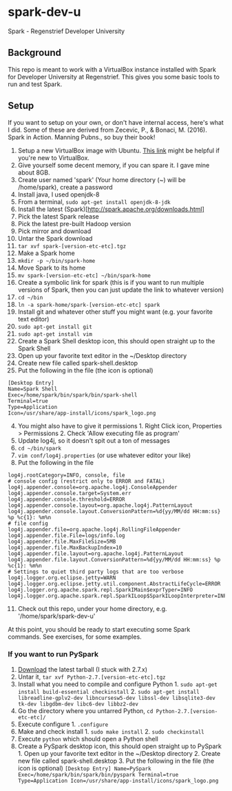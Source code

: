 # spark-dev-u
Spark - Regenstrief Developer University

## Background
This repo is meant to work with a VirtualBox instance installed with Spark for Developer University at Regenstrief. 
This gives you some basic tools to run and test Spark.

## Setup
If you want to setup on your own, or don't have internal access, here's what I did. 
Some of these are derived from Zecevic, P., & Bonaci, M. (2016). Spark in Action. Manning Pubns., so buy their book!


1. Setup a new VirtualBox image with Ubuntu. [This link](http://www.wikihow.com/Install-Ubuntu-on-VirtualBox) might be helpful if you're new to VirtualBox.
  1. Give yourself some decent memory, if you can spare it. I gave mine about 8GB.
  2. Create user named 'spark' (Your home directory (~) will be /home/spark), create a password
2. Install java, I used openjdk-8
  1. From a terminal, `sudo apt-get install openjdk-8-jdk`
3. Install the latest (Spark)[http://spark.apache.org/downloads.html]
  1. Pick the latest Spark release
  2. Pick the latest pre-built Hadoop version
  3. Pick mirror and download
4. Untar the Spark download
  1. `tar xvf spark-[version-etc-etc].tgz`
5. Make a Spark home
  1. `mkdir -p ~/bin/spark-home`
6. Move Spark to its home
  1. `mv spark-[version-etc-etc] ~/bin/spark-home`
7. Create a symbolic link for spark (this is if you want to run multiple versions of Spark, then you can just update the link to whatever version)
  1. `cd ~/bin`
  2. `ln -a spark-home/spark-[version-etc-etc] spark`
8. Install git and whatever other stuff you might want (e.g. your favorite text editor)
  1. `sudo apt-get install git`
  2. `sudo apt-get install vim`
9. Create a Spark Shell desktop icon, this should open straight up to the Spark Shell
  1. Open up your favorite text editor in the ~/Desktop directory
  2. Create new file called spark-shell.desktop
  3. Put the following in the file (the icon is optional)
  ```
  [Desktop Entry]
  Name=Spark Shell
  Exec=/home/spark/bin/spark/bin/spark-shell
  Terminal=true
  Type=Application
  Icon=/usr/share/app-install/icons/spark_logo.png
  ```
  4. You might also have to give it permissions
    1. Right Click icon, Properties > Permissions
    2. Check 'Allow executing file as program'
10. Update log4j, so it doesn't spit out a ton of messages
  1. `cd ~/bin/spark`
  2. `vim conf/log4j.properties` (or use whatever editor your like)
  3. Put the following in the file
  ```
  log4j.rootCategory=INFO, console, file
  # console config (restrict only to ERROR and FATAL)
  log4j.appender.console=org.apache.log4j.ConsoleAppender
  log4j.appender.console.target=System.err
  log4j.appender.console.threshold=ERROR
  log4j.appender.console.layout=org.apache.log4j.PatternLayout
  log4j.appender.console.layout.ConversionPattern=%d{yy/MM/dd HH:mm:ss} %p %c{1}: %m%n
  # file config
  log4j.appender.file=org.apache.log4j.RollingFileAppender
  log4j.appender.file.File=logs/info.log
  log4j.appender.file.MaxFileSize=5MB
  log4j.appender.file.MaxBackupIndex=10
  log4j.appender.file.layout=org.apache.log4j.PatternLayout
  log4j.appender.file.layout.ConversionPattern=%d{yy/MM/dd HH:mm:ss} %p %c{1}: %m%n
  # Settings to quiet third party logs that are too verbose
  log4j.logger.org.eclipse.jetty=WARN
  log4j.logger.org.eclipse.jetty.util.component.AbstractLifeCycle=ERROR
  log4j.logger.org.apache.spark.repl.SparkIMain$exprTyper=INFO
  log4j.logger.org.apache.spark.repl.SparkILoop$SparkILoopInterpreter=INFO
  ```
11. Check out this repo, under your home directory, e.g. '/home/spark/spark-dev-u'


At this point, you should be ready to start executing some Spark commands. See exercises, for some examples.

### If you want to run PySpark
  1. [Download](https://www.python.org/downloads/release/python-2711/) the latest tarball (I stuck with 2.7.x)
  2. Untar it, `tar xvf Python-2.7.[version-etc-etc].tgz`
  3. Install what you need to compile and configure Python
    1. `sudo apt-get install build-essential checkinstall`
    2. `sudo apt-get install libreadline-gplv2-dev libncursesw5-dev libssl-dev libsqlite3-dev tk-dev libgdbm-dev libc6-dev libbz2-dev`
  4. Go the directory where you untarred Python, `cd Python-2.7.[version-etc-etc]/`
  5. Execute configure
    1. `.configure`
  6. Make and check install
    1. `sudo make install`
    2. `sudo checkinstall`
  7. Execute `python` which should open a Python shell
  8. Create a PySpark desktop icon, this should open straight up to PySpark
    1. Open up your favorite text editor in the ~/Desktop directory
    2. Create new file called spark-shell.desktop
    3. Put the following in the file (the icon is optional)
    ```
    [Desktop Entry]
    Name=PySpark
    Exec=/home/spark/bin/spark/bin/pyspark
    Terminal=true
    Type=Application
    Icon=/usr/share/app-install/icons/spark_logo.png
    ```
